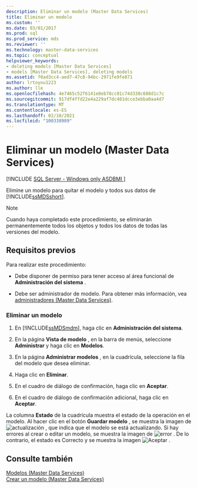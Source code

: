 ```yaml
---
description: Eliminar un modelo (Master Data Services)
title: Eliminar un modelo
ms.custom: ''
ms.date: 03/01/2017
ms.prod: sql
ms.prod_service: mds
ms.reviewer: ''
ms.technology: master-data-services
ms.topic: conceptual
helpviewer_keywords:
- deleting models [Master Data Services]
- models [Master Data Services], deleting models
ms.assetid: f0ad3cc4-aed7-47c8-94bc-2971fe9fe871
author: lrtoyou1223
ms.author: lle
ms.openlocfilehash: 4e7465c52f6141e0eb78cc01c74d338c688d1c7c
ms.sourcegitcommit: 917df4ffd22e4a229af7dc481dcce3ebba0aa4d7
ms.translationtype: MT
ms.contentlocale: es-ES
ms.lasthandoff: 02/10/2021
ms.locfileid: "100338989"
---
```

# <a name="delete-a-model-master-data-services"></a>Eliminar un modelo (Master Data Services)

[!INCLUDE [SQL Server - Windows only ASDBMI  ](../includes/applies-to-version/sql-windows-only-asdbmi.md)]

  Elimine un modelo para quitar el modelo y todos sus datos de [!INCLUDE[ssMDSshort](../includes/ssmdsshort-md.md)].  
  
> [!NOTE]  
>  Cuando haya completado este procedimiento, se eliminarán permanentemente todos los objetos y todos los datos de todas las versiones del modelo.  
  
## <a name="prerequisites"></a>Requisitos previos  
 Para realizar este procedimiento:  
  
-   Debe disponer de permiso para tener acceso al área funcional de **Administración del sistema** .  
  
-   Debe ser administrador de modelo. Para obtener más información, vea [administradores &#40;Master Data Services&#41;](../master-data-services/administrators-master-data-services.md).  
  
### <a name="to-delete-a-model"></a>Eliminar un modelo  
  
1.  En [!INCLUDE[ssMDSmdm](../includes/ssmdsmdm-md.md)], haga clic en **Administración del sistema**.  
  
2.  En la página **Vista de modelo** , en la barra de menús, seleccione **Administrar** y haga clic en **Modelos**.  
  
3.  En la página **Administrar modelos** , en la cuadrícula, seleccione la fila del modelo que desea eliminar.  
  
4.  Haga clic en **Eliminar**.  
  
5.  En el cuadro de diálogo de confirmación, haga clic en **Aceptar**.  
  
6.  En el cuadro de diálogo de confirmación adicional, haga clic en **Aceptar**.  
  
 La columna **Estado** de la cuadrícula muestra el estado de la operación en el modelo. Al hacer clic en el botón **Guardar modelo** , se muestra la imagen de ![actualización](../master-data-services/media/mds-model-status-updating.png "Actualizando") , que indica que el modelo se está actualizando. Si hay errores al crear o editar un modelo, se muestra la imagen de ![error](../master-data-services/media/mds-model-status-error.png "Error") . De lo contrario, el estado es Correcto y se muestra la imagen ![Aceptar](../master-data-services/media/mds-model-status-ok.png "Aceptar") .  
  
## <a name="see-also"></a>Consulte también  
 [Modelos &#40;Master Data Services&#41;](../master-data-services/models-master-data-services.md)   
 [Crear un modelo &#40;Master Data Services&#41;](../master-data-services/create-a-model-master-data-services.md)  
  
  
